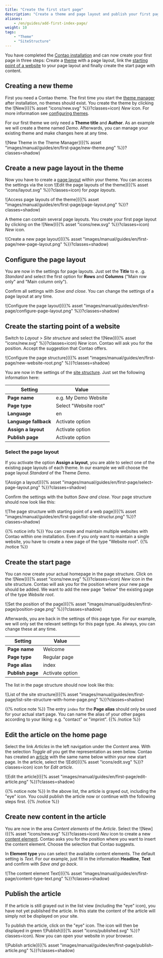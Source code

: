 ```yaml
---
title: "Create the first start page"
description: "Create a theme and page layout and publish your first page."
aliases:
    - /en/guides/add-first-index-page/
weight: 10
tags:
    - "Theme"
    - "SiteStructure"
---
```


You have completed the [Contao installation](/en/installation/) and can now create your first page in three steps: 
Create a [theme](/en/layout/theme-manager/) with a page layout, link the 
[starting point of a website](/en/layout/site-structure/pages-as-central-elements/#page-types) to your page 
layout and finally create the start page with content.


## Creating a new theme

First you need a Contao theme. The first time you start the [theme manager](/en/layout/theme-manager/) 
after installation, no themes should exist. You create the theme by clicking the ![New]({{% asset "icons/new.svg" %}}?classes=icon) 
*New* icon. For more information see [configuring themes](/en/layout/theme-manager/manage-themes/).

For our first theme we only need a **Theme title** and **Author**. 
As an example we will create a theme named *Demo*. Afterwards, you can manage your existing theme 
and make changes here at any time.

![New Theme in the Theme Manager]({{% asset "images/manual/guides/en/first-page/new-theme.png" %}}?classes=shadow)


## Create a new page layout in the theme

Now you have to create a [page layout](/en/layout/theme-manager/manage-page-layouts/) within your theme. 
You can access the settings via the icon ![Edit the page layouts of the theme]({{% asset "icons/layout.svg" %}}?classes=icon) 
for *page layouts*.

![Access page layouts of the theme]({{% asset "images/manual/guides/en/first-page/page-layout.png" %}}?classes=shadow)

A theme can contain several page layouts. You create your first page layout 
by clicking on the ![New]({{% asset "icons/new.svg" %}}?classes=icon) *New* icon.

![Create a new page layout]({{% asset "images/manual/guides/en/first-page/new-page-layout.png" %}}?classes=shadow)


## Configure the page layout

You are now in the settings for page layouts. Just set the **Title** to e. .g. _Standard_ and select the first option 
for **Rows** and **Columns** ("Main row only" and "Main column only").

Confirm all settings with _Save and close_. You can change the settings of a page layout at any time.

![Configure the page layout]({{% asset "images/manual/guides/en/first-page/configure-page-layout.png" %}}?classes=shadow)


## Create the starting point of a website

Switch to _Layout_ > _Site structure_ and select the ![New]({{% asset "icons/new.svg" %}}?classes=icon) _New_ icon.
Contao will ask you for the position. Accept the suggestion that Contao offers.

![Configure the page structure]({{% asset "images/manual/guides/en/first-page/new-website-root.png" %}}?classes=shadow)

You are now in the settings of the [site structure](/en/layout/site-structure/). Just set the following information here:

| Setting | Value |
| ------- | ----- |
| **Page name** | e.g. My Demo Website |
| **Page type** | Select "Website root" |
| **Language** | en |
| **Language fallback** | Activate option |
| **Assign a layout** | Activate option |
| **Publish page** | Activate option |


### Select the page layout

If you activate the option **Assign a layout**, you are able to select one of the existing page layouts of each theme. 
In our example we will choose the page layout _Standard_ of the Theme _Demo_.

![Assign a layout]({{% asset "images/manual/guides/en/first-page/select-page-layout.png" %}}?classes=shadow)

Confirm the settings with the button _Save and close_. Your page structure should now look like this:

![The page structure with starting point of a web page]({{% asset "images/manual/guides/en/first-page/list-site-structur.png" %}}?classes=shadow)

{{% notice info %}}
You can create and maintain multiple websites with Contao within one installation. 
Even if you only want to maintain a single website, you have to create a new page of the type "Website root".
{{% /notice %}}


## Create the start page

You can now create your actual homepage in the page structure. Click on the ![New]({{% asset "icons/new.svg" %}}?classes=icon) 
_New_ icon in the site structure. Contao will ask you for the position where your new page should be added. 
We want to add the new page "below" the existing page of the type _Website root_.

![Set the position of the page]({{% asset "images/manual/guides/en/first-page/position-page.png" %}}?classes=shadow)

Afterwards, you are back in the settings of this page type. For our example, 
we will only set the relevant settings for this page type. As always, you can change these at any time.

| Setting | Value |
| ------- | ----- |
| **Page name** | Welcome |
| **Page type** | Regular page |
| **Page alias** | index |
| **Publish page** | Activate option |

The list in the page structure should now look like this:

![List of the site structure]({{% asset "images/manual/guides/en/first-page/list-site-structure-with-home-page.png" %}}?classes=shadow)

{{% notice note %}}
The entry `index` for the **Page alias** should only be used for your actual start page. 
You can name the alias of your other pages according to your liking: e.g. "contact" or "imprint".
{{% /notice %}}


## Edit the article on the home page

Select the link _Articles_ in the left navigation under the _Content_ area. With the selection _Toggle all_ you get 
the representation as seen below. Contao has created an [article](/en/article-management/articles/) with the same name below 
within your new start page. In the article, select the ![Edit]({{% asset "icons/edit.svg" %}}?classes=icon) icon for _Edit article_.

![Edit the article]({{% asset "images/manual/guides/en/first-page/edit-article.png" %}}?classes=shadow)

{{% notice note %}}
In the above list, the article is grayed out, including the "eye" icon. You could publish the article now 
or continue with the following steps first. 
{{% /notice %}}


## Create new content in the article

You are now in the area _Content elements_ of the _Article_. Select the ![New]({{% asset "icons/new.svg" %}}?classes=icon) 
_Neu_ icon to create a new [content element](/en/article-management/content-elements/). Contao asks you for the position where 
you want to insert the content element. Choose the selection that Contao suggests.

In **Element type** you can select the available content elements. The default setting is _Text_. 
For our example, just fill in the information **Headline**, **Text** and confirm with _Save and go back_.

![The content element Text]({{% asset "images/manual/guides/en/first-page/content-type-text.png" %}}?classes=shadow)


## Publish the article

If the article is still grayed out in the list view (including the "eye" icon), 
you have not yet published the article. In this state the content of the article will simply not be displayed on your site.

To publish the article, click on the "eye" icon. The icon will then be displayed in green ![Publish]({{% asset "icons/published.svg" %}}?classes=icon). 
Now you can open your website in your browser.

![Publish article]({{% asset "images/manual/guides/en/first-page/publish-article.png" %}}?classes=shadow)
